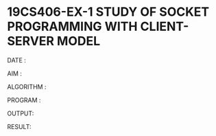 # 19CS406-EX-1 STUDY OF SOCKET PROGRAMMING WITH CLIENT-SERVER MODEL

DATE :

AIM :


ALGORITHM :




PROGRAM :






OUTPUT:




RESULT:

